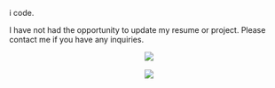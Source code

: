 
i code.

I have not had the opportunity to update my resume or project. Please contact me if you have any inquiries.

<p align="center">
    <img src="https://skillicons.dev/icons?i=react,nextjs,typescript,tailwindcss,figma&perline=5" />
</p>
<p align="center" style="margin-top:1rem;">
<img align="center" src="https://github-readme-streak-stats.herokuapp.com/?user=staranbeer" />
</p>


